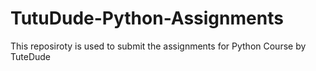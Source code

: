 # TutuDude-Python-Assignments
This reposiroty is used to submit the assignments for Python Course by TuteDude
